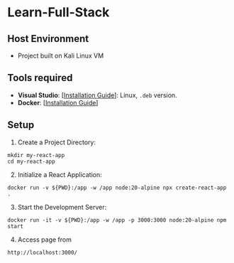 # Learn-Full-Stack

## Host Environment
- Project built on Kali Linux VM

## Tools required
- **Visual Studio**: [[Installation Guide]([https://code.visualstudio.com/download](https://code.visualstudio.com/docs/setup/linux))]: Linux, `.deb` version.
- **Docker**: [[Installation Guide](https://docs.docker.com/engine/install/)]

## Setup
1. Create a Project Directory:
```
mkdir my-react-app
cd my-react-app
```

2. Initialize a React Application:
```
docker run -v ${PWD}:/app -w /app node:20-alpine npx create-react-app .
```

3. Start the Development Server:
```
docker run -it -v ${PWD}:/app -w /app -p 3000:3000 node:20-alpine npm start
```

4. Access page from
```
http://localhost:3000/
```
